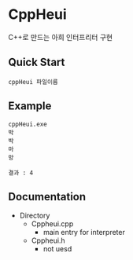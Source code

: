 # CppHeui
C++로 만드는 아희 인터프리터 구현

## Quick Start
```
cppHeui 파일이름
```
## Example
```
cppHeui.exe
박
박
마
망

결과 : 4
```
## Documentation
- Directory
    - Cppheui.cpp
        - main entry for interpreter
    - Cppheui.h
        - not uesd
